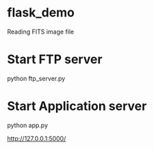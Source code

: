 # flask_demo
Reading FITS image file

# Start FTP server
python ftp_server.py

# Start Application server
python app.py

http://127.0.0.1:5000/
